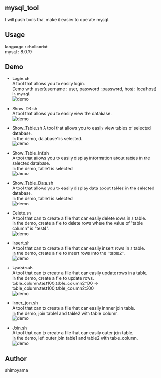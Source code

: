 ## mysql_tool
I will push tools that make it easier to operate mysql.  

## Usage
language : shellscript  
mysql : 8.0.19  

## Demo
* Login.sh  
A tool that allows you to easily login.  
Demo with user(username : user, password : password, host : localhost) in mysql.  
![demo](https://raw.githubusercontent.com/wiki/srn221B/mysql_tool/image/Login.gif)  
* Show_DB.sh  
A tool that allows you to easily view the database.  
![demo](https://raw.githubusercontent.com/wiki/srn221B/mysql_tool/image/Show_DB.gif)  
* Show_Table.sh
A tool that allows you to easily view tables of selected database.  
In the demo, database1 is selected.  
![demo](https://raw.githubusercontent.com/wiki/srn221B/mysql_tool/image/Show_Table.gif)  
* Show_Table_Inf.sh  
A tool that allows you to easily display information about tables in the selected database.  
In the demo, table1 is selected.  
![demo](https://raw.githubusercontent.com/wiki/srn221B/mysql_tool/image/Show_Table_Inf.gif)  
  
* Show_Table_Data.sh  
A tool that allows you to easily display data about tables in the selected database.  
In the demo, table1 is selected.  
![demo](https://raw.githubusercontent.com/wiki/srn221B/mysql_tool/image/Show_Table_Data.gif)  
* Delete.sh  
A tool that can to create a file that can easily delete rows in a table.  
In the demo, create a file to delete rows where the value of "table column" is "test4".  
![demo](https://raw.githubusercontent.com/wiki/srn221B/mysql_tool/image/delete.gif)  
* Insert.sh  
A tool that can to create a file that can easily insert rows in a table.  
In the demo, create a file to insert rows into the "table2".  
![demo](https://raw.githubusercontent.com/wiki/srn221B/mysql_tool/image/insert.gif)  
* Update.sh  
A tool that can to create a file that can easily update rows in a table.  
In the demo, create a file to update rows.  
table_column:test100,table_column2:100 → table_column:test100,table_column2:300  
![demo](https://raw.githubusercontent.com/wiki/srn221B/mysql_tool/image/update.gif)  
* Inner_join.sh  
A tool that can to create a file that can easily innner join table.  
In the demo, join table1 and table2 with table_column.  
![demo](https://raw.githubusercontent.com/wiki/srn221B/mysql_tool/image/inner_join.gif)  
* Join.sh  
A tool that can to create a file that can easily outer join table.  
In the demo, left outer join table1 and table2 with table_column.  
![demo](https://raw.githubusercontent.com/wiki/srn221B/mysql_tool/image/join.gif)  

## Author
shimoyama
